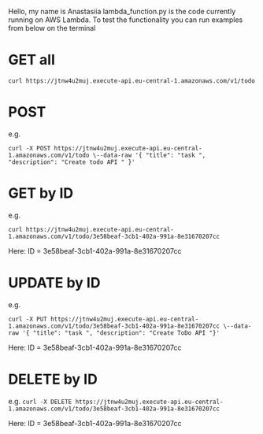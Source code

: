 Hello, my name is Anastasiia 
lambda_function.py is the code currently running on AWS Lambda. To test the functionality you can run examples from below on the terminal

# GET all
```
curl https://jtnw4u2muj.execute-api.eu-central-1.amazonaws.com/v1/todo
```

# POST 
e.g. 
```
curl -X POST https://jtnw4u2muj.execute-api.eu-central-1.amazonaws.com/v1/todo \--data-raw '{ "title": "task ", "description": "Create todo API " }'
```

# GET by ID
e.g. 
```
curl https://jtnw4u2muj.execute-api.eu-central-1.amazonaws.com/v1/todo/3e58beaf-3cb1-402a-991a-8e31670207cc
```
Here: ID = 3e58beaf-3cb1-402a-991a-8e31670207cc

# UPDATE by ID
e.g. 
```
curl -X PUT https://jtnw4u2muj.execute-api.eu-central-1.amazonaws.com/v1/todo/3e58beaf-3cb1-402a-991a-8e31670207cc \--data-raw '{ "title": "task ", "description": "Create ToDo API "}'
```
Here: ID = 3e58beaf-3cb1-402a-991a-8e31670207cc


# DELETE by ID
e.g. ```curl -X DELETE https://jtnw4u2muj.execute-api.eu-central-1.amazonaws.com/v1/todo/3e58beaf-3cb1-402a-991a-8e31670207cc```

Here: ID = 3e58beaf-3cb1-402a-991a-8e31670207cc
